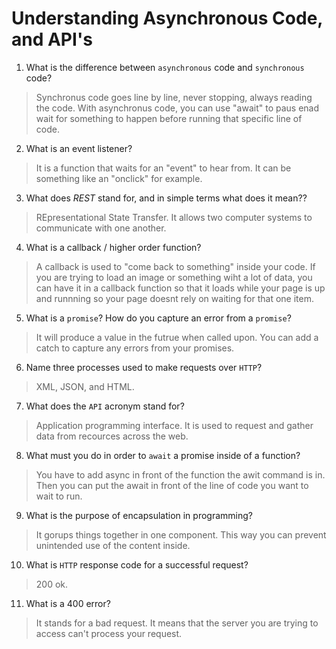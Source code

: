 # Understanding Asynchronous Code, and API's
01. What is the difference between `asynchronous` code and `synchronous` code?

  > Synchronus code goes line by line, never stopping, always reading the code. With asynchronus code, you can use "await" to paus enad wait for something to happen before running that specific line of code.

02. What is an event listener?

  > It is a function that waits for an "event" to hear from. It can be something like an "onclick" for example.

03. What does *REST* stand for, and in simple terms what does it mean??

  > REpresentational State Transfer. It allows two computer systems to communicate with one another.

04. What is a callback / higher order function?

  > A callback is used to "come back to something" inside your code. If you are trying to load an image or something wiht a lot of data, you can have it in a callback function so that it loads while your page is up and runnning so your page doesnt rely on waiting for that one item. 

05. What is a `promise`? How do you capture an error from a `promise`?

  > It will produce a value in the futrue when called upon. You can add a catch to capture any errors from your promises. 

06. Name three processes used to make requests over `HTTP`?

  > XML, JSON, and HTML.

07. What does the `API` acronym stand for?

  > Application programming interface. It is used to request and gather data from recources across the web. 

08. What must you do in order to `await` a promise inside of a function?

  > You have to add async in front of the function the awit command is in. Then you can put the await in front of the line of code you want to wait to run. 

09. What is the purpose of encapsulation in programming?

  > It gorups things together in one component. This way you can prevent unintended use of the content inside. 

10. What is `HTTP` response code for a successful request?

  > 200 ok.

11. What is a 400 error?

  > It stands for a bad request. It means that the server you are trying to access can't process your request. 
